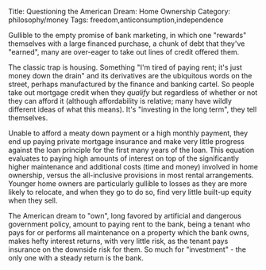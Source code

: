 Title: Questioning the American Dream: Home Ownership
Category: philosophy/money
Tags: freedom,anticonsumption,independence

Gullible to the empty promise of bank marketing, in which one "rewards" themselves with a large financed purchase, a chunk of debt that they've "earned", many are over-eager to take out lines of credit offered them. 

The classic trap is housing. Something "I'm tired of paying rent; it's just money down the drain" and its derivatives are the ubiquitous words on the street, perhaps manufactured by the finance and banking cartel. So people take out mortgage credit when they _qualify_ but regardless of whether or not they can afford it (although affordability is relative; many have wildly different ideas of what this means). It's "investing in the long term", they tell themselves. 

Unable to afford a meaty down payment or a high monthly payment, they end up paying private mortgage insurance and make very little progress against the loan principle for the first many years of the loan. This equation evaluates to paying high amounts of interest  on top of the significantly higher maintenance and additional costs (time and money) involved in home ownership, versus the all-inclusive provisions in most rental arrangements. Younger home owners are particularly gullible to losses as they are more likely to relocate, and when they go to do so, find very little built-up equity when they sell. 

The American dream to "own", long favored by artificial and dangerous government policy, amount to paying rent to the bank, being a tenant who pays for or performs all maintenance on a property which the bank owns, makes hefty interest returns, with very little risk, as the tenant pays insurance on the downside risk for them. So much for "investment" - the only one with a steady return is the bank.




